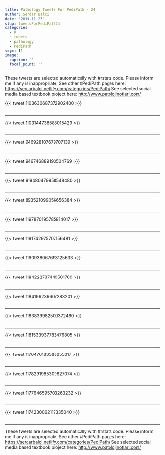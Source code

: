 ```yaml
---
title: Pathology Tweets For PediPath - 24
author: Serdar Balci
date: '2019-11-23'
slug: tweetsForPediPath24
categories:
  - R
  - tweets
  - pathology
  - PediPath
tags: []
image:
  caption: ''
  focal_point: ''
---
```



These tweets are selected automatically with #rstats code. Please inform me if any is inappropriate.
See other #PediPath pages here: https://serdarbalci.netlify.com/categories/PediPath/ 
See selected social media based textbook project here: http://www.patolojinotlari.com/

{{< tweet 1103630687372902400 >}}
<br>
<br>
<hr>
{{< tweet 1103144738583015429 >}}
<br>
<br>
<hr>
{{< tweet 946928107679707139 >}}
<br>
<br>
<hr>
{{< tweet 946746889193504769 >}}
<br>
<br>
<hr>
{{< tweet 919480479958548480 >}}
<br>
<br>
<hr>
{{< tweet 893521099056656384 >}}
<br>
<br>
<hr>
{{< tweet 1197870195785814017 >}}
<br>
<br>
<hr>
{{< tweet 1191742975707156481 >}}
<br>
<br>
<hr>
{{< tweet 1190938067693125633 >}}
<br>
<br>
<hr>
{{< tweet 1184222737440501760 >}}
<br>
<br>
<hr>
{{< tweet 1184196236607283201 >}}
<br>
<br>
<hr>
{{< tweet 1183839982500372480 >}}
<br>
<br>
<hr>
{{< tweet 1181533937782476805 >}}
<br>
<br>
<hr>
{{< tweet 1176476183388655617 >}}
<br>
<br>
<hr>
{{< tweet 1178291985309827074 >}}
<br>
<br>
<hr>
{{< tweet 1177646595703263232 >}}
<br>
<br>
<hr>
{{< tweet 1174230062117335040 >}}
<br>
<br>
<hr>


These tweets are selected automatically with #rstats code. Please inform me if any is inappropriate.
See other #PediPath pages here: https://serdarbalci.netlify.com/categories/PediPath/ 
See selected social media based textbook project here: http://www.patolojinotlari.com/
